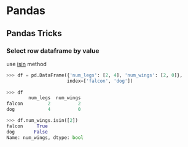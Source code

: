 # Pandas

## Pandas Tricks

### Select row dataframe by value

use [isin](https://pandas.pydata.org/pandas-docs/stable/reference/api/pandas.DataFrame.isin.html) method

```python
>>> df = pd.DataFrame({'num_legs': [2, 4], 'num_wings': [2, 0]},
                      index=['falcon', 'dog'])
                  
>>> df
        num_legs  num_wings
falcon         2          2
dog            4          0

```

```python
>>> df.num_wings.isin([2])
falcon     True
dog       False
Name: num_wings, dtype: bool
```
